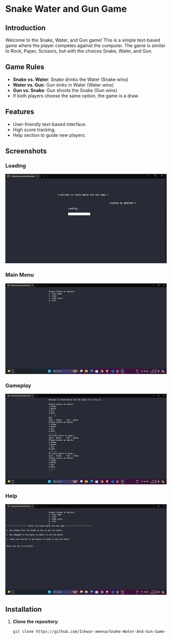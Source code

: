 # Snake Water and Gun Game

## Introduction

Welcome to the Snake, Water, and Gun game! This is a simple text-based game where the player competes against the computer. The game is similar to Rock, Paper, Scissors, but with the choices Snake, Water, and Gun.

## Game Rules

- **Snake vs. Water**: Snake drinks the Water (Snake wins)
- **Water vs. Gun**: Gun sinks in Water (Water wins)
- **Gun vs. Snake**: Gun shoots the Snake (Gun wins)
- If both players choose the same option, the game is a draw.

## Features

- User-friendly text-based interface.
- High score tracking.
- Help section to guide new players.

## Screenshots

### Loading
![Loading](images/load.png)

### Main Menu
![Main Menu](images/main_menu.png)

### Gameplay
![Gameplay](images/gameplay.png)

### Help
![Help](images/help.png)

## Installation

1. **Clone the repository**:
   ```bash
   git clone https://github.com/Ishwar-meena/Snake-Water-And-Gun-Game-By-C-
